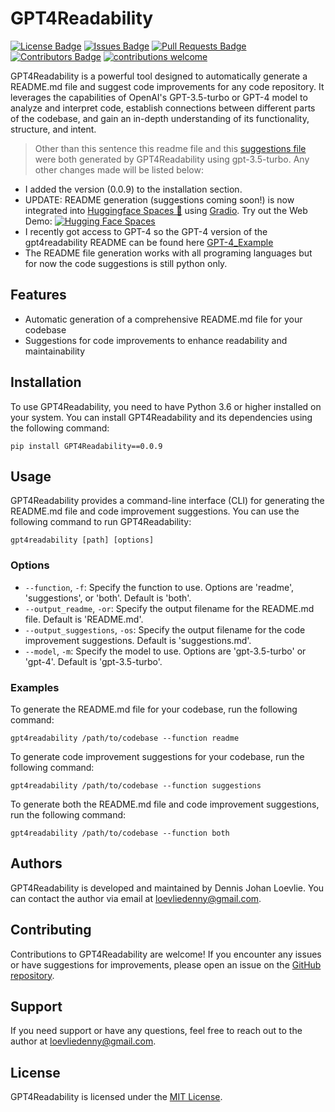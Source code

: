 # GPT4Readability

[![License Badge](https://img.shields.io/github/license/loevlie/GPT4Readability)](https://github.com/loevlie/GPT4Readability/blob/main/LICENSE)
[![Issues Badge](https://img.shields.io/github/issues/loevlie/GPT4Readability)](https://github.com/loevlie/GPT4Readability/issues)
[![Pull Requests Badge](https://img.shields.io/github/issues-pr/loevlie/GPT4Readability)](https://github.com/loevlie/GPT4Readability/pulls)
[![Contributors Badge](https://img.shields.io/github/contributors/loevlie/GPT4Readability)](https://github.com/loevlie/GPT4Readability/graphs/contributors)
[![contributions welcome](https://img.shields.io/badge/contributions-welcome-brightgreen.svg?style=flat)](https://github.com/dwyl/esta/issues)

GPT4Readability is a powerful tool designed to automatically generate a README.md file and suggest code improvements for any code repository. It leverages the capabilities of OpenAI's GPT-3.5-turbo or GPT-4 model to analyze and interpret code, establish connections between different parts of the codebase, and gain an in-depth understanding of its functionality, structure, and intent.

> Other than this sentence this readme file and this [suggestions file](https://github.com/loevlie/GPT4Readability/blob/main/suggestions.md) were both generated by GPT4Readability using gpt-3.5-turbo.  Any other changes made will be listed below:

* I added the version (0.0.9) to the installation section.
* UPDATE: README generation (suggestions coming soon!) is now integrated into [Huggingface Spaces 🤗](https://huggingface.co/spaces) using [Gradio](https://github.com/gradio-app/gradio). Try out the Web Demo: [![Hugging Face Spaces](https://img.shields.io/badge/%F0%9F%A4%97%20Hugging%20Face-Spaces-blue)](https://huggingface.co/spaces/JohanDL/GPT4Readability)
* I recently got access to GPT-4 so the GPT-4 version of the gpt4readability README can be found here [GPT-4_Example](https://github.com/loevlie/GPT4Readability/blob/main/Example_READMEs/gpt4readability_gpt4_readme.md)
* The README file generation works with all programing languages but for now the code suggestions is still python only. 

## Features

- Automatic generation of a comprehensive README.md file for your codebase
- Suggestions for code improvements to enhance readability and maintainability

## Installation

To use GPT4Readability, you need to have Python 3.6 or higher installed on your system. You can install GPT4Readability and its dependencies using the following command:

```shell
pip install GPT4Readability==0.0.9
```

## Usage

GPT4Readability provides a command-line interface (CLI) for generating the README.md file and code improvement suggestions. You can use the following command to run GPT4Readability:

```shell
gpt4readability [path] [options]
```

### Options

- `--function`, `-f`: Specify the function to use. Options are 'readme', 'suggestions', or 'both'. Default is 'both'.
- `--output_readme`, `-or`: Specify the output filename for the README.md file. Default is 'README.md'.
- `--output_suggestions`, `-os`: Specify the output filename for the code improvement suggestions. Default is 'suggestions.md'.
- `--model`, `-m`: Specify the model to use. Options are 'gpt-3.5-turbo' or 'gpt-4'. Default is 'gpt-3.5-turbo'.

### Examples

To generate the README.md file for your codebase, run the following command:

```shell
gpt4readability /path/to/codebase --function readme
```

To generate code improvement suggestions for your codebase, run the following command:

```shell
gpt4readability /path/to/codebase --function suggestions
```

To generate both the README.md file and code improvement suggestions, run the following command:

```shell
gpt4readability /path/to/codebase --function both
```

## Authors

GPT4Readability is developed and maintained by Dennis Johan Loevlie. You can contact the author via email at loevliedenny@gmail.com.

## Contributing

Contributions to GPT4Readability are welcome! If you encounter any issues or have suggestions for improvements, please open an issue on the [GitHub repository](https://github.com/loevlie/GPT4Readability/issues). 

## Support

If you need support or have any questions, feel free to reach out to the author at loevliedenny@gmail.com.

## License

GPT4Readability is licensed under the [MIT License](https://github.com/loevlie/GPT4Readability/blob/main/LICENSE).
